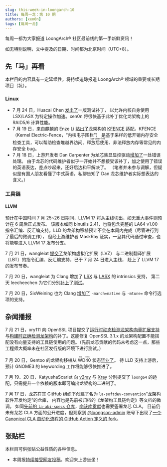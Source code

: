 ```yaml
---
slug: this-week-in-loongarch-10
title: 每周一龙：第 10 期
authors: [xen0n]
tags: [每周一龙]
---
```


每周一都为大家报道 LoongArch&reg; 社区最前线的第一手新鲜资讯！

<!-- truncate -->

如无特别说明，文中提及的日期、时间都为北京时间（UTC+8）。

## 先「马」再看

本栏目的内容具有一定延续性，将持续追踪报道 LoongArch&reg; 领域的重要或长期项目（坑）。

### Linux

* 7 月 24 日，Huacai Chen [发出了](https://lore.kernel.org/loongarch/20230722072201.2677516-1-chenhuacai@loongson.cn/)一版测试补丁，
  以允许内核自身使用 LSX/LASX 为特定操作加速。xen0n 将很快基于此补丁优化龙架构上的 RAID5/6 计算性能。
* 7 月 19 日，来自麒麟的 Enze Li [贴出了](https://lore.kernel.org/loongarch/20230719082732.2189747-1-lienze@kylinos.cn/)龙架构的
  [KFENCE](https://www.kernel.org/doc/html/latest/dev-tools/kfence.html) 适配。KFENCE（Kernel Electric-Fence，“内核电子围栏”）
  是基于采样的低开销内存安全检查工具，可以帮助检查堆越界访问、<ruby>释放后使用<rt>use-after-free</rt></ruby>、非法释放内存等常见的内存安全 bug。
* 7 月 18 日，上游开发者 Dan Carpenter 为龙芯集显显控驱动[增加了](https://lore.kernel.org/dri-devel/0da6859b-40cc-4b3e-b8b6-fed157517083@moroto.mountain/T/#u)一处错误处理。
  由于龙芯的代码维护者似乎一开始并不想接受该补丁，加之使用了错误的英语表达，差点吵起来，还好后边和平解决了。
  （笔者并未参与调解，但疑似是有国人朋友看懂了中式英语，私聊告知了 Dan 龙芯维护者实际想表达的含义。）

### 工具链

#### LLVM

预计在中国时间 7 月 25~26 日期间，LLVM 17 将从主线切出，如无重大事件则预计在 6 周后正式发布。
该版本如同 binutils 2.41，也将包含完整的 LA64 v1.00 指令汇编、反汇编支持。LLD 的龙架构移植预计不会在本周内完成（尽管进行到了最后的微调工作），
但经上游维护者 MaskRay 证实，一旦其代码通过审查，也将能够进入 LLVM 17 发布分支。

7 月 21 日，wangleiat [提交了](https://reviews.llvm.org/D155917)龙架构虚拟化扩展（LVZ）
与二进制翻译扩展（LBT）的指令汇编、反汇编支持，已于 7 月 24 日进入主线，
赶上了 LLVM 17 的发布节奏。

7 月 20 日，wangleiat 为 Clang 增加了 [LSX](https://reviews.llvm.org/D155829)
与 [LASX](https://reviews.llvm.org/D155830) 的 intrinsics 支持，
第二天 leecheechen 为它们分别[补上](https://reviews.llvm.org/D155834)了[测试](https://reviews.llvm.org/D155835)。

7 月 20 日，SixWeining 也为 Clang [增加了](https://reviews.llvm.org/D155824)
`-march=native` 与 `-mtune=` 命令行选项的支持。

## 杂闻播报

7 月 21 日，xry111 向 OpenSSL 项目提交了[运行时动态检测龙架构向量扩展支持](https://github.com/openssl/openssl/pull/21509)与[构建时正确检测龙架构](https://github.com/openssl/openssl/pull/21510)的补丁。这能修复 OpenSSL 3.1.x 的龙架构配置不能搭配没有向量支持的工具链使用的问题。（先前龙芯贡献的代码未考虑这一点，那些工程师大概率未在社区发行版的环境下进行测试。）

7 月 20 日，Gentoo 的龙架构移植从 <ruby>WD40<rt>no rust</rt></ruby> 状态[毕业了](https://github.com/gentoo/gentoo/pull/31957)。
待 LLD 支持上游后，预计 GNOME3 的 keywording 工作将能够很快推进了。

7 月 19、20 日，KatyushaScarlet 向 [v2ray](https://github.com/v2fly/v2ray-core/pull/2609)
与 [Xray](https://github.com/XTLS/Xray-core/pull/2338) 分别提交了 `loong64`
的适配，只需提升一个依赖的版本即可编出龙架构的二进制了。

7 月 17 日，龙芯在其 GitHub 组织下[创建了](https://github.com/loongson/la-softdev-convention)名为
`la-softdev-convention`“龙架构软件开发约定”的仓库，
内容也是先前被归档的《龙架构工具链约定》等文档的微调。
如同[先前的 `la-abi-specs` 仓库](https://github.com/loongson/la-abi-specs)，[向该库贡献](https://github.com/loongson/la-softdev-convention/blob/master/CONTRIBUTING.md)也需要签署龙芯 CLA。
目前仍未有龙芯 CLA 方面的公开进度，但观察到 [@loongson-admin](https://github.com/loongson-admin)
账号下出现了[一个 Canonical CLA 自动化流程的 GitHub Action 定义的 fork](https://github.com/loongson-admin/has-signed-canonical-cla)。

## 张贴栏

本栏目可供张贴公益性质的各种信息。

* 本周报[持续接受网友投稿][call-for-submissions]。欢迎来上游坐坐！

[call-for-submissions]: https://github.com/loongson-community/areweloongyet/issues/16
